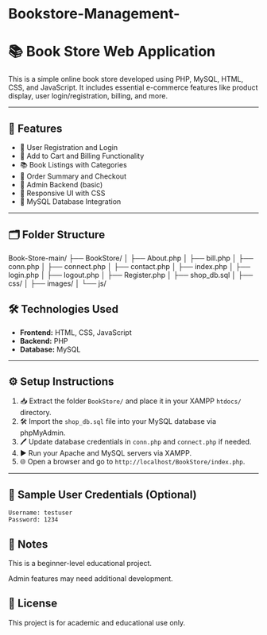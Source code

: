 # Bookstore-Management-
# 📚 Book Store Web Application

This is a simple online book store developed using PHP, MySQL, HTML, CSS, and JavaScript. It includes essential e-commerce features like product display, user login/registration, billing, and more.

---

## 🚀 Features

- 🔐 User Registration and Login
- 🛒 Add to Cart and Billing Functionality
- 📚 Book Listings with Categories
- 🧾 Order Summary and Checkout
- 🧑 Admin Backend (basic)
- 🎨 Responsive UI with CSS
- 💾 MySQL Database Integration

---

## 🗂 Folder Structure

Book-Store-main/
├── BookStore/
│ ├── About.php
│ ├── bill.php
│ ├── conn.php
│ ├── connect.php
│ ├── contact.php
│ ├── index.php
│ ├── login.php
│ ├── logout.php
│ ├── Register.php
│ ├── shop_db.sql
│ ├── css/
│ ├── images/
│ └── js/

## 🛠️ Technologies Used

- **Frontend:** HTML, CSS, JavaScript
- **Backend:** PHP
- **Database:** MySQL

---

## ⚙️ Setup Instructions

1. 📥 Extract the folder `BookStore/` and place it in your XAMPP `htdocs/` directory.
2. 🛠 Import the `shop_db.sql` file into your MySQL database via phpMyAdmin.
3. 🖊 Update database credentials in `conn.php` and `connect.php` if needed.
4. ▶️ Run your Apache and MySQL servers via XAMPP.
5. 🌐 Open a browser and go to `http://localhost/BookStore/index.php`.

---

## 🧪 Sample User Credentials (Optional)

```text
Username: testuser
Password: 1234

```
## 📌 Notes
This is a beginner-level educational project.

Admin features may need additional development.

## 📜 License
This project is for academic and educational use only.
